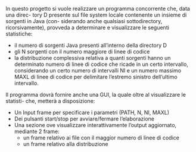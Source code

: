In questo progetto si vuole realizzare un programma concorrente che, data una direc-
tory D presente sul file system locale contenente un insieme di sorgenti in Java (con-
siderando anche qualsiasi sottodirectory, ricorsivamente), provveda a determinare e
visualizzare le seguenti statistiche:
* il numero di sorgenti Java presenti all’interno della directory D
* gli N sorgenti con il numero maggiore di linee di codice
* la distribuzione complessiva relativa a quanti sorgenti hanno un determinato
numero di linee di codice che ricade in un certo intervallo, considerando un
certo numero di intervalli NI e un numero massimo MAXL di linee di codice
per delimitare l’estremo sinistro dell’ultimo intervallo.

Il programma dovrà fornire anche una GUI, la quale oltre al visualizzare le statisti-
che, metterà a disposizione:
* Un Input frame per specificare i parametri (PATH, N, NI, MAXL)
* Dei pulsanti start/stop per avviare/fermare l’elaborazione
* Una sezione ove visualizzare interattivamente l’output aggiornato, mediante 2 frame:
  * un frame relativo ai file con il maggior numero di linee di codice
  * un frame relativo alla distribuzione
